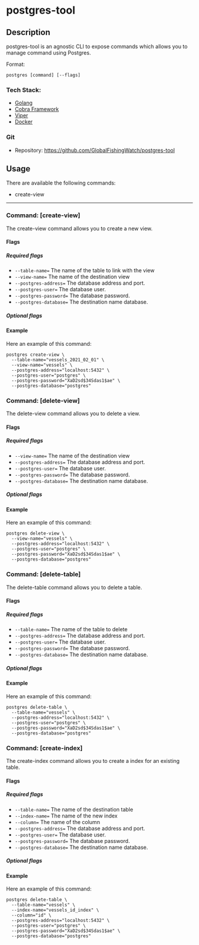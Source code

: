 # postgres-tool

## Description

postgres-tool is an agnostic CLI to expose commands which allows you to manage command using Postgres.

Format:
```
postgres [command] [--flags]
```

### Tech Stack:
* [Golang](https://golang.org/doc/)
* [Cobra Framework](https://github.com/spf13/cobra#working-with-flags)
* [Viper](https://github.com/spf13/viper)
* [Docker](https://docs.docker.com/)

### Git
* Repository:
  https://github.com/GlobalFishingWatch/postgres-tool

## Usage

There are available the following commands:
* create-view

---

### Command: [create-view]

The create-view command allows you to create a new view.

#### Flags
##### Required flags
- `--table-name=` The name of the table to link with the view
- `--view-name=` The name of the destination view
- `--postgres-address=` The database address and port.
- `--postgres-user=` The database user.
- `--postgres-password=` The database password.
- `--postgres-database=` The destination name database.

##### Optional flags

#### Example
Here an example of this command:
```
postgres create-view \
  --table-name="vessels_2021_02_01" \
  --view-name="vessels" \
  --postgres-address="localhost:5432" \
  --postgres-user="postgres" \
  --postgres-password="XaD2sd$34Sdas1$ae" \
  --postgres-database="postgres" 
```


### Command: [delete-view]

The delete-view command allows you to delete a view.

#### Flags
##### Required flags
- `--view-name=` The name of the destination view
- `--postgres-address=` The database address and port.
- `--postgres-user=` The database user.
- `--postgres-password=` The database password.
- `--postgres-database=` The destination name database.

##### Optional flags

#### Example
Here an example of this command:
```
postgres delete-view \
  --view-name="vessels" \
  --postgres-address="localhost:5432" \
  --postgres-user="postgres" \
  --postgres-password="XaD2sd$34Sdas1$ae" \
  --postgres-database="postgres" 
```

### Command: [delete-table]

The delete-table command allows you to delete a table.

#### Flags
##### Required flags
- `--table-name=` The name of the table to delete
- `--postgres-address=` The database address and port.
- `--postgres-user=` The database user.
- `--postgres-password=` The database password.
- `--postgres-database=` The destination name database.

##### Optional flags

#### Example
Here an example of this command:
```
postgres delete-table \
  --table-name="vessels" \
  --postgres-address="localhost:5432" \
  --postgres-user="postgres" \
  --postgres-password="XaD2sd$34Sdas1$ae" \
  --postgres-database="postgres" 
```

### Command: [create-index]

The create-index command allows you to create a index for an existing table.

#### Flags
##### Required flags
- `--table-name=` The name of the destination table
- `--index-name=` The name of the new index
- `--column=` The name of the column
- `--postgres-address=` The database address and port.
- `--postgres-user=` The database user.
- `--postgres-password=` The database password.
- `--postgres-database=` The destination name database.

##### Optional flags

#### Example
Here an example of this command:
```
postgres delete-table \
  --table-name="vessels" \
  --index-name="vessels_id_index" \
  --column="id" \
  --postgres-address="localhost:5432" \
  --postgres-user="postgres" \
  --postgres-password="XaD2sd$34Sdas1$ae" \
  --postgres-database="postgres" 
```
